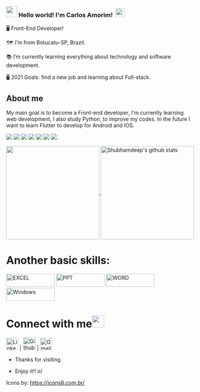 ### <img src="https://github.com/TheDudeThatCode/TheDudeThatCode/blob/master/Assets/Hi.gif" width="29px"> **Hello world! I'm Carlos Amorim!** &nbsp;<img src="https://github.com/TheDudeThatCode/TheDudeThatCode/blob/master/Assets/Earth.gif" width="24px">


🖥️ Front-End Developer!

🗺️ I’m from Botucatu-SP, Brazil. 

📚 I’m currently learning everything about technology and software development.

🖥️ 2021 Goals: find a new job and learning about Full-stack.

 
## About me

My main goal is to become a Front-end developer, I'm currently learning web development, I also study Python, to improve my codes.
In the future I want to learn Flutter to develop for Android and IOS.

<img src="https://img.icons8.com/color/48/000000/react-native.png"/> <img src="https://img.icons8.com/color/48/000000/html-5--v1.png"/> <img src="https://img.icons8.com/color/48/000000/css3.png"/> <img src="https://img.icons8.com/color/48/000000/javascript--v1.png"/> <img src="https://img.icons8.com/color/48/000000/bootstrap.png"/> <img src="https://img.icons8.com/color/48/000000/python--v1.png"/> <img src="https://img.icons8.com/color/48/000000/selenium-test-automation.png"/>
 

<a href="https://github.com/CarlosAmorim94">
  <img widht="20%" height="250px" align="center" src="https://github-readme-stats.vercel.app/api/top-langs/?username=CarlosAmorim94" />
  <img widht="70%" height="250px" align="center" src="https://github-readme-stats.vercel.app/api?username=CarlosAmorim94&show_icons=true&line_height=27" alt="Shubhamdeep's github stats"/>
</a>

 
 # Another basic skills:

<img src="https://img.shields.io/badge/Microsoft_Excel-217346?style=for-the-badge&logo=microsoft-excel&logoColor=white" alt="EXCEL" width="130" height="35"> <img src="https://img.shields.io/badge/Microsoft_PowerPoint-B7472A?style=for-the-badge&logo=microsoft-powerpoint&logoColor=white" alt="PPT" width="130" height="35"> <img src="https://img.shields.io/badge/Microsoft_Word-2B579A?style=for-the-badge&logo=microsoft-word&logoColor=white" alt="WORD" width="130" height="35"> <img src="https://img.shields.io/badge/Windows-0078D6?style=for-the-badge&logo=windows&logoColor=whitee" alt="Windows" width="130" height="35">

# Connect with me<img src="https://github.com/TheDudeThatCode/TheDudeThatCode/blob/master/Assets/Handshake.gif" height="32px">


[<img src="https://github.com/TheDudeThatCode/TheDudeThatCode/blob/master/Assets/Linkedin.svg" alt="Linkedin Logo" width="32">](https://www.linkedin.com/in/carlos-amorim-9a9a8aa2) | [<img src="https://cdn.svgporn.com/logos/github-icon.svg" alt="Github logo" width="34">](https://github.com/CarlosAmorim94) | [<img src="https://github.com/TheDudeThatCode/TheDudeThatCode/blob/master/Assets/Gmail.svg" alt="Gmail logo" height="32">](mailto:carlos.av.amorim@gmail.com)


- Thanks for visiting.

- Enjoy it!! o/
 
 Icons by: https://icons8.com.br/
